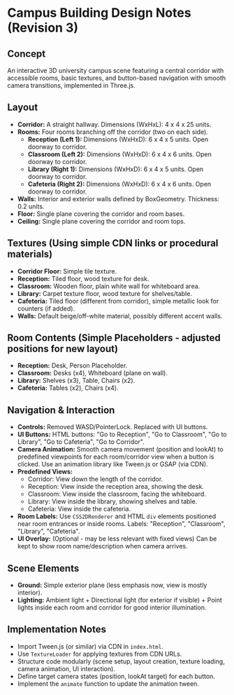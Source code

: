 # Campus Building Design Notes (Revision 3)

## Concept

An interactive 3D university campus scene featuring a central corridor with accessible rooms, basic textures, and button-based navigation with smooth camera transitions, implemented in Three.js.

## Layout

- **Corridor:** A straight hallway. Dimensions (WxHxL): 4 x 4 x 25 units.
- **Rooms:** Four rooms branching off the corridor (two on each side).
  - **Reception (Left 1):** Dimensions (WxHxD): 6 x 4 x 5 units. Open doorway to corridor.
  - **Classroom (Left 2):** Dimensions (WxHxD): 6 x 4 x 6 units. Open doorway to corridor.
  - **Library (Right 1):** Dimensions (WxHxD): 6 x 4 x 5 units. Open doorway to corridor.
  - **Cafeteria (Right 2):** Dimensions (WxHxD): 6 x 4 x 6 units. Open doorway to corridor.
- **Walls:** Interior and exterior walls defined by BoxGeometry. Thickness: 0.2 units.
- **Floor:** Single plane covering the corridor and room bases.
- **Ceiling:** Single plane covering the corridor and room tops.

## Textures (Using simple CDN links or procedural materials)

- **Corridor Floor:** Simple tile texture.
- **Reception:** Tiled floor, wood texture for desk.
- **Classroom:** Wooden floor, plain white wall for whiteboard area.
- **Library:** Carpet texture floor, wood texture for shelves/table.
- **Cafeteria:** Tiled floor (different from corridor), simple metallic look for counters (if added).
- **Walls:** Default beige/off-white material, possibly different accent walls.

## Room Contents (Simple Placeholders - adjusted positions for new layout)

- **Reception:** Desk, Person Placeholder.
- **Classroom:** Desks (x4), Whiteboard (plane on wall).
- **Library:** Shelves (x3), Table, Chairs (x2).
- **Cafeteria:** Tables (x2), Chairs (x4).

## Navigation & Interaction

- **Controls:** Removed WASD/PointerLock. Replaced with UI buttons.
- **UI Buttons:** HTML buttons: "Go to Reception", "Go to Classroom", "Go to Library", "Go to Cafeteria", "Go to Corridor".
- **Camera Animation:** Smooth camera movement (position and lookAt) to predefined viewpoints for each room/corridor view when a button is clicked. Use an animation library like Tween.js or GSAP (via CDN).
- **Predefined Views:**
  - Corridor: View down the length of the corridor.
  - Reception: View inside the reception area, showing the desk.
  - Classroom: View inside the classroom, facing the whiteboard.
  - Library: View inside the library, showing shelves and table.
  - Cafeteria: View inside the cafeteria.
- **Room Labels:** Use `CSS2DRenderer` and HTML `div` elements positioned near room entrances or inside rooms. Labels: "Reception", "Classroom", "Library", "Cafeteria".
- **UI Overlay:** (Optional - may be less relevant with fixed views) Can be kept to show room name/description when camera arrives.

## Scene Elements

- **Ground:** Simple exterior plane (less emphasis now, view is mostly interior).
- **Lighting:** Ambient light + Directional light (for exterior if visible) + Point lights inside each room and corridor for good interior illumination.

## Implementation Notes

- Import Tween.js (or similar) via CDN in `index.html`.
- Use `TextureLoader` for applying textures from CDN URLs.
- Structure code modularly (scene setup, layout creation, texture loading, camera animation, UI interaction).
- Define target camera states (position, lookAt target) for each button.
- Implement the `animate` function to update the animation tween.
